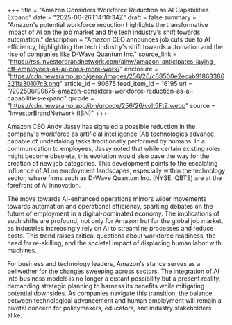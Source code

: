 +++
title = "Amazon Considers Workforce Reduction as AI Capabilities Expand"
date = "2025-06-26T14:10:34Z"
draft = false
summary = "Amazon's potential workforce reduction highlights the transformative impact of AI on the job market and the tech industry's shift towards automation."
description = "Amazon CEO announces job cuts due to AI efficiency, highlighting the tech industry's shift towards automation and the rise of companies like D-Wave Quantum Inc."
source_link = "https://rss.investorbrandnetwork.com/ainw/amazon-anticipates-laying-off-employees-as-ai-does-more-work/"
enclosure = "https://cdn.newsramp.app/genai/images/256/26/c68500e2ecab91863386321fa30107c3.png"
article_id = 90675
feed_item_id = 16195
url = "/202506/90675-amazon-considers-workforce-reduction-as-ai-capabilities-expand"
qrcode = "https://cdn.newsramp.app/ibn/qrcode/256/26/volt5FtZ.webp"
source = "InvestorBrandNetwork (IBN)"
+++

<p>Amazon CEO Andy Jassy has signaled a possible reduction in the company's workforce as artificial intelligence (AI) technologies advance, capable of undertaking tasks traditionally performed by humans. In a communication to employees, Jassy noted that while certain existing roles might become obsolete, this evolution would also pave the way for the creation of new job categories. This development points to the escalating influence of AI on employment landscapes, especially within the technology sector, where firms such as D-Wave Quantum Inc. (NYSE: QBTS) are at the forefront of AI innovation.</p><p>The move towards AI-enhanced operations mirrors wider movements towards automation and operational efficiency, sparking debates on the future of employment in a digital-dominated economy. The implications of such shifts are profound, not only for Amazon but for the global job market, as industries increasingly rely on AI to streamline processes and reduce costs. This trend raises critical questions about workforce readiness, the need for re-skilling, and the societal impact of displacing human labor with machines.</p><p>For business and technology leaders, Amazon's stance serves as a bellwether for the changes sweeping across sectors. The integration of AI into business models is no longer a distant possibility but a present reality, demanding strategic planning to harness its benefits while mitigating potential downsides. As companies navigate this transition, the balance between technological advancement and human employment will remain a pivotal concern for policymakers, educators, and industry stakeholders alike.</p>